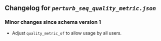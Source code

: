 ## Changelog for *`perturb_seq_quality_metric.json`*

### Minor changes since schema version 1

* Adjust `quality_metric_of` to allow usage by all users.
